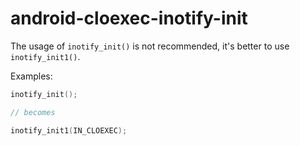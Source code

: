# android-cloexec-inotify-init

The usage of `inotify_init()` is not recommended, it\'s better to use
`inotify_init1()`.

Examples:

```c++
inotify_init();

// becomes

inotify_init1(IN_CLOEXEC);
```
